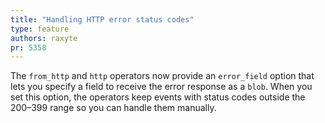 ```yaml
---
title: "Handling HTTP error status codes"
type: feature
authors: raxyte
pr: 5358
---
```


The `from_http` and `http` operators now provide an `error_field` option that
lets you specify a field to receive the error response as a `blob`. When you set
this option, the operators keep events with status codes outside the 200–399
range so you can handle them manually.

